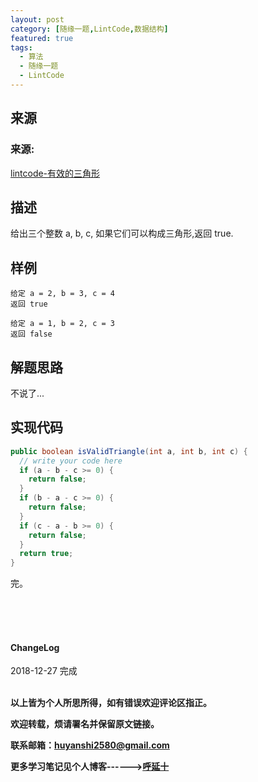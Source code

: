```yaml
---
layout: post
category: [随缘一题,LintCode,数据结构]
featured: true
tags:
  - 算法
  - 随缘一题
  - LintCode
---
```


## 来源

### 来源:   
<a href="https://www.lintcode.com/problem/valid-triangle/description">lintcode-有效的三角形</a>

## 描述

给出三个整数 a, b, c, 如果它们可以构成三角形,返回 true.

## 样例

```
给定 a = 2, b = 3, c = 4
返回 true

给定 a = 1, b = 2, c = 3
返回 false
```


## 解题思路

不说了...

## 实现代码

```java
public boolean isValidTriangle(int a, int b, int c) {
  // write your code here
  if (a - b - c >= 0) {
    return false;
  }
  if (b - a - c >= 0) {
    return false;
  }
  if (c - a - b >= 0) {
    return false;
  }
  return true;
}
```


完。

<br>
<br>
<br>
<h4>ChangeLog</h4>
2018-12-27 完成
<br>
<br>


**以上皆为个人所思所得，如有错误欢迎评论区指正。**

**欢迎转载，烦请署名并保留原文链接。**

**联系邮箱：huyanshi2580@gmail.com**

**更多学习笔记见个人博客------><a href="{{ site.baseurl }}/">呼延十</a>**
